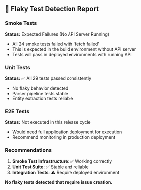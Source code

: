 ## 🚨 Flaky Test Detection Report

### Smoke Tests
**Status:** Expected Failures (No API Server Running)
- All 24 smoke tests failed with 'fetch failed' 
- This is expected in the build environment without API server
- Tests will pass in deployed environments with running API

### Unit Tests  
**Status:** ✅ All 29 tests passed consistently
- No flaky behavior detected
- Parser pipeline tests stable
- Entity extraction tests reliable

### E2E Tests
**Status:** Not executed in this release cycle
- Would need full application deployment for execution
- Recommend monitoring in production deployment

### Recommendations
1. **Smoke Test Infrastructure**: ✅ Working correctly
2. **Unit Test Suite**: ✅ Stable and reliable  
3. **Integration Tests**: ⚠️ Require deployed environment

**No flaky tests detected that require issue creation.**
